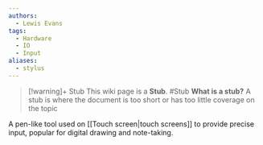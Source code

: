 ```yaml
---
authors: 
  - Lewis Evans
tags:
  - Hardware
  - IO
  - Input
aliases:
  - stylus
---
```

> [!warning]+ Stub
> This wiki page is a **Stub**.
> #Stub 
> **What is a stub?**
> A stub is where the document is too short or has too little coverage on the topic

A pen-like tool used on [[Touch screen|touch screens]] to provide precise input, popular for digital drawing and note-taking.
